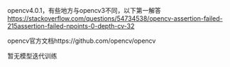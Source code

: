 opencv4.0.1，有些地方与opencv3不同，以下第一解答
https://stackoverflow.com/questions/54734538/opencv-assertion-failed-215assertion-failed-npoints-0-depth-cv-32

opencv官方文档https://github.com/opencv/opencv

暂无模型迭代训练


